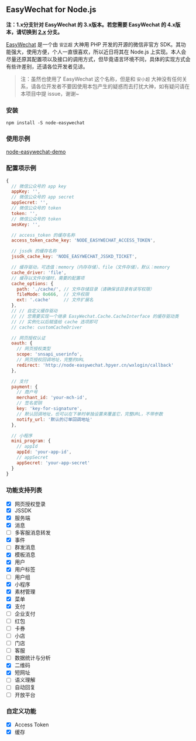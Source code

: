 
## EasyWechat for Node.js

**注：1.x分支针对 EasyWechat 的 3.x版本。若您需要 EasyWechat 的 4.x版本，请切换到 [2.x](https://github.com/hpyer/node-easywechat/tree/2.x) 分支。**

[EasyWechat](https://github.com/overtrue/wechat) 是一个由 `安正超` 大神用 PHP 开发的开源的微信非官方 SDK。其功能强大，使用方便，个人一直很喜欢，所以近日将其在 Node.js 上实现。本人会尽量还原其配置项以及接口的调用方式，但毕竟语言环境不同，具体的实现方式会有些许差别，还请各位开发者见谅。

> 注：虽然也使用了 EasyWechat 这个名称，但是和 `安小超` 大神没有任何关系，请各位开发者不要因使用本包产生的疑惑而去打扰大神，如有疑问请在本项目中提 issue，谢谢~


### 安装

`npm install -S node-easywechat`

### 使用示例

[node-easywechat-demo](https://github.com/hpyer/node-easywechat-demo)

### 配置项示例

``` js
{
  // 微信公众号的 app key
  appKey: '',
  // 微信公众号的 app secret
  appSecret: '',
  // 微信公众号的 token
  token: '',
  // 微信公众号的 token
  aesKey: '',

  // access_token 的缓存名称
  access_token_cache_key: 'NODE_EASYWECHAT_ACCESS_TOKEN',

  // jssdk 的缓存名称
  jssdk_cache_key: 'NODE_EASYWECHAT_JSSKD_TICKET',

  // 缓存驱动，可选值：memory（内存存储）、file（文件存储），默认：memory
  cache_driver: 'file',
  // 缓存以文件存储时，需要的配置项
  cache_options: {
    path: './cache/', // 文件存储目录（请确保该目录有读写权限）
    fileMode: 0o666,  // 文件权限
    ext: '.cache'     // 文件扩展名
  },
  // // 自定义缓存驱动
  // // 您需要实现一个继承 EasyWechat.Cache.CacheInterface 的缓存驱动类
  // // 实例化以后赋值给 cache 选项即可
  // cache: customCacheDriver

  // 网页授权认证
  oauth: {
    // 网页授权类型
    scope: 'snsapi_userinfo',
    // 网页授权回调地址，完整的URL
    redirect: 'http://node-easywechat.hpyer.cn/wxlogin/callback'
  },

  // 支付
  payment: {
    // 商户号
    merchant_id: 'your-mch-id',
    // 签名密钥
    key: 'key-for-signature',
    // 默认回调地址，也可以在下单时单独设置来覆盖它，完整URL，不带参数
    notify_url: '默认的订单回调地址'
  },

  // 小程序
  mini_program: {
    // appId
    appId: 'your-app-id',
    // appSecret
    appSecret: 'your-app-secret'
  }
}
```

### 功能支持列表

- [x] 网页授权登录
- [x] JSSDK
- [x] 服务端
- [x] 消息
- [ ] 多客服消息转发
- [x] 事件
- [ ] 群发消息
- [x] 模板消息
- [x] 用户
- [x] 用户标签
- [ ] 用户组
- [x] 小程序
- [x] 素材管理
- [x] 菜单
- [x] 支付
- [ ] 企业支付
- [ ] 红包
- [ ] 卡券
- [ ] 小店
- [ ] 门店
- [ ] 客服
- [ ] 数据统计与分析
- [x] 二维码
- [x] 短网址
- [ ] 语义理解
- [ ] 自动回复
- [ ] 开放平台

### 自定义功能

- [x] Access Token
- [x] 缓存

